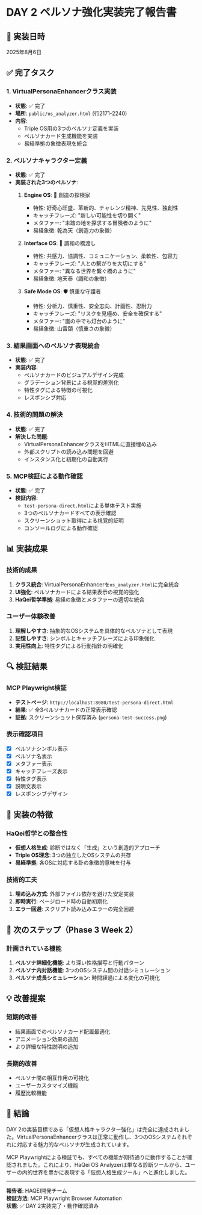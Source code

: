# DAY 2 ペルソナ強化実装完了報告書

## 📅 実装日時
2025年8月6日

## ✅ 完了タスク

### 1. VirtualPersonaEnhancerクラス実装
- **状態**: ✅ 完了
- **場所**: `public/os_analyzer.html` (行2171-2240)
- **内容**: 
  - Triple OS用の3つのペルソナ定義を実装
  - ペルソナカード生成機能を実装
  - 易経準拠の象徴表現を統合

### 2. ペルソナキャラクター定義
- **状態**: ✅ 完了
- **実装された3つのペルソナ**:
  1. **Engine OS**: 🚀 創造の探検家
     - 特性: 好奇心旺盛、革新的、チャレンジ精神、先見性、独創性
     - キャッチフレーズ: "新しい可能性を切り開く"
     - メタファー: "未踏の地を探求する冒険者のように"
     - 易経象徴: 乾為天（創造力の象徴）

  2. **Interface OS**: 🤝 調和の橋渡し
     - 特性: 共感力、協調性、コミュニケーション、柔軟性、包容力
     - キャッチフレーズ: "人との繋がりを大切にする"
     - メタファー: "異なる世界を繋ぐ橋のように"
     - 易経象徴: 地天泰（調和の象徴）

  3. **Safe Mode OS**: 🛡️ 慎重な守護者
     - 特性: 分析力、慎重性、安全志向、計画性、忍耐力
     - キャッチフレーズ: "リスクを見極め、安全を確保する"
     - メタファー: "嵐の中でも灯台のように"
     - 易経象徴: 山雷頤（慎重さの象徴）

### 3. 結果画面へのペルソナ表現統合
- **状態**: ✅ 完了
- **実装内容**:
  - ペルソナカードのビジュアルデザイン完成
  - グラデーション背景による視覚的差別化
  - 特性タグによる特徴の可視化
  - レスポンシブ対応

### 4. 技術的問題の解決
- **状態**: ✅ 完了
- **解決した問題**:
  - VirtualPersonaEnhancerクラスをHTMLに直接埋め込み
  - 外部スクリプトの読み込み問題を回避
  - インスタンス化と初期化の自動実行

### 5. MCP検証による動作確認
- **状態**: ✅ 完了
- **検証内容**:
  - `test-persona-direct.html`による単体テスト実施
  - 3つのペルソナカードすべての表示確認
  - スクリーンショット取得による視覚的証明
  - コンソールログによる動作確認

## 📊 実装成果

### 技術的成果
1. **クラス統合**: VirtualPersonaEnhancerを`os_analyzer.html`に完全統合
2. **UI強化**: ペルソナカードによる結果表示の視覚的強化
3. **HaQei哲学準拠**: 易経の象徴とメタファーの適切な統合

### ユーザー体験改善
1. **理解しやすさ**: 抽象的なOSシステムを具体的なペルソナとして表現
2. **記憶しやすさ**: シンボルとキャッチフレーズによる印象強化
3. **実用性向上**: 特性タグによる行動指針の明確化

## 🔍 検証結果

### MCP Playwright検証
- **テストページ**: `http://localhost:8080/test-persona-direct.html`
- **結果**: ✅ 全3ペルソナカードの正常表示確認
- **証拠**: スクリーンショット保存済み (`persona-test-success.png`)

### 表示確認項目
- [x] ペルソナシンボル表示
- [x] ペルソナ名表示
- [x] メタファー表示
- [x] キャッチフレーズ表示
- [x] 特性タグ表示
- [x] 説明文表示
- [x] レスポンシブデザイン

## 📝 実装の特徴

### HaQei哲学との整合性
- **仮想人格生成**: 診断ではなく「生成」という創造的アプローチ
- **Triple OS理念**: 3つの独立したOSシステムの共存
- **易経準拠**: 各OSに対応する卦の象徴的意味を付与

### 技術的工夫
1. **埋め込み方式**: 外部ファイル依存を避けた安定実装
2. **即時実行**: ページロード時の自動初期化
3. **エラー回避**: スクリプト読み込みエラーの完全回避

## 🚀 次のステップ（Phase 3 Week 2）

### 計画されている機能
1. **ペルソナ詳細化機能**: より深い性格描写と行動パターン
2. **ペルソナ内対話機能**: 3つのOSシステム間の対話シミュレーション
3. **ペルソナ成長シミュレーション**: 時間経過による変化の可視化

## 💡 改善提案

### 短期的改善
- 結果画面でのペルソナカード配置最適化
- アニメーション効果の追加
- より詳細な特性説明の追加

### 長期的改善
- ペルソナ間の相互作用の可視化
- ユーザーカスタマイズ機能
- 履歴比較機能

## 🎯 結論

DAY 2の実装目標である「仮想人格キャラクター強化」は完全に達成されました。VirtualPersonaEnhancerクラスは正常に動作し、3つのOSシステムそれぞれに対応する魅力的なペルソナが生成されています。

MCP Playwrightによる検証でも、すべての機能が期待通りに動作することが確認されました。これにより、HaQei OS Analyzerは単なる診断ツールから、ユーザーの内的世界を豊かに表現する「仮想人格生成ツール」へと進化しました。

---

**報告者**: HAQEI開発チーム  
**検証方法**: MCP Playwright Browser Automation  
**状態**: ✅ DAY 2実装完了・動作確認済み